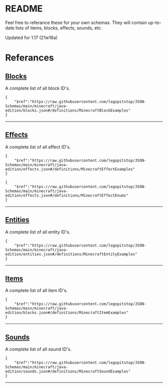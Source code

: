 # README
Feel free to referance these for your own schemas. They will contain up-to-date lists of items, blocks, effects, sounds, etc.

Updated for 1.17 (21w16a)

# Referances
## [Blocks](Blocks.json)
A complete list of all block ID's.
```jsonc
{
    "$ref":"https://raw.githubusercontent.com/legopitstop/JSON-Schemas/main/minecraft/java-edition/blocks.json#/definitions/MinecraftBlockExamples"
}
```

***

## [Effects](Effects.json)
A complete list of all effect ID's.
```jsonc
{
    "$ref":"https://raw.githubusercontent.com/legopitstop/JSON-Schemas/main/minecraft/java-edition/effects.json#/definitions/MinecraftEffectExamples"
}
```
```jsonc
{
    "$ref":"https://raw.githubusercontent.com/legopitstop/JSON-Schemas/main/minecraft/java-edition/effects.json#/definitions/MinecraftEffectEnums"
}
```

***

## [Entities](Entities.json)
A complete list of all entity ID's.
```jsonc
{
    "$ref":"https://raw.githubusercontent.com/legopitstop/JSON-Schemas/main/minecraft/java-edition/entities.json#/definitions/MinecraftEntityExamples"
}
```

***

## [Items](Items.json)
A complete list of all item ID's.
```jsonc
{
    "$ref":"https://raw.githubusercontent.com/legopitstop/JSON-Schemas/main/minecraft/java-edition/blocks.json#/definitions/MinecraftItemExamples"
}
```

***

## [Sounds](Sounds.json)
A complete list of all sound ID's.
```jsonc
{
    "$ref":"https://raw.githubusercontent.com/legopitstop/JSON-Schemas/main/minecraft/java-edition/sounds.json#/definitions/MinecraftSoundExamples"
}
```

***